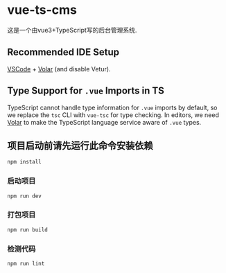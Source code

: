 # vue-ts-cms

这是一个由vue3+TypeScript写的后台管理系统.

## Recommended IDE Setup

[VSCode](https://code.visualstudio.com/) + [Volar](https://marketplace.visualstudio.com/items?itemName=Vue.volar) (and disable Vetur).

## Type Support for `.vue` Imports in TS

TypeScript cannot handle type information for `.vue` imports by default, so we replace the `tsc` CLI with `vue-tsc` for type checking. In editors, we need [Volar](https://marketplace.visualstudio.com/items?itemName=Vue.volar) to make the TypeScript language service aware of `.vue` types.


## 项目启动前请先运行此命令安装依赖

```sh
npm install
```

### 启动项目

```sh
npm run dev
```

### 打包项目

```sh
npm run build
```

### 检测代码

```sh
npm run lint
```
